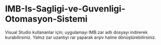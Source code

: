 # IMB-Is-Sagligi-ve-Guvenligi-Otomasyon-Sistemi
Visual Studio kullananlar için; uygulamayı IMB.zar adlı dosyayı indirerek kurabilirsiniz. Yalnız zar uzantıyı rar yaparak arşiv haline dönüştürebilirsiniz.
